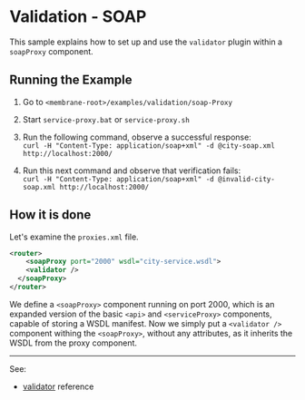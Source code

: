 # Validation - SOAP

This sample explains how to set up and use the `validator` plugin within a `soapProxy` component.


## Running the Example

1. Go to `<membrane-root>/examples/validation/soap-Proxy`


2. Start `service-proxy.bat` or `service-proxy.sh`


3. Run the following command, observe a successful response:  
    `curl -H "Content-Type: application/soap+xml" -d @city-soap.xml http://localhost:2000/`


4. Run this next command and observe that verification fails:  
    `curl -H "Content-Type: application/soap+xml" -d @invalid-city-soap.xml http://localhost:2000/`

## How it is done

Let's examine the `proxies.xml` file.

```xml
<router>
    <soapProxy port="2000" wsdl="city-service.wsdl">
    <validator />
  </soapProxy>
</router>
```

We define a `<soapProxy>` component running on port 2000, which is an expanded version of the basic `<api>` and `<serviceProxy>` components, capable of storing a WSDL manifest.
Now we simply put a `<validator />` component withing the `<soapProxy>`, without any attributes, as it inherits the WSDL from the proxy component.

---
See:
- [validator](https://membrane-soa.org/api-gateway-doc/current/configuration/reference/validator.htm) reference
